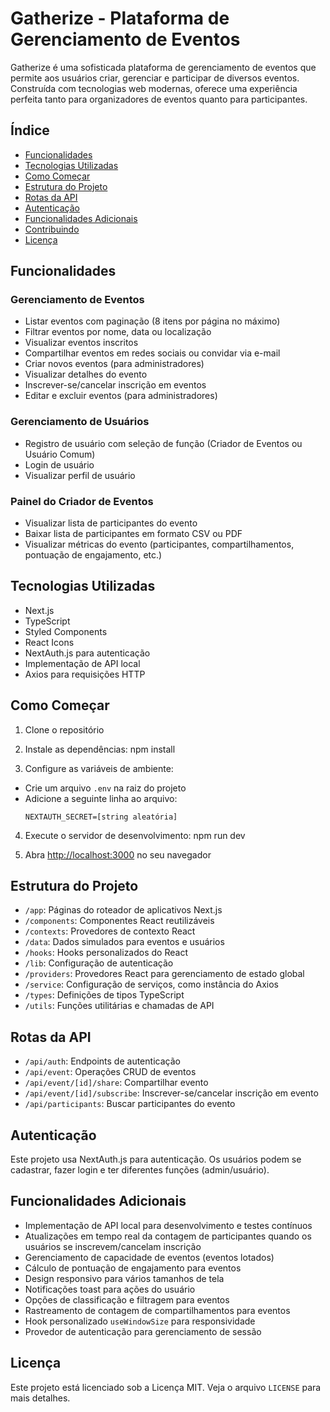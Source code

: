 # Gatherize - Plataforma de Gerenciamento de Eventos

Gatherize é uma sofisticada plataforma de gerenciamento de eventos que permite aos usuários criar, gerenciar e participar de diversos eventos. Construída com tecnologias web modernas, oferece uma experiência perfeita tanto para organizadores de eventos quanto para participantes.

## Índice

- [Funcionalidades](#funcionalidades)
- [Tecnologias Utilizadas](#tecnologias-utilizadas)
- [Como Começar](#como-começar)
- [Estrutura do Projeto](#estrutura-do-projeto)
- [Rotas da API](#rotas-da-api)
- [Autenticação](#autenticação)
- [Funcionalidades Adicionais](#funcionalidades-adicionais)
- [Contribuindo](#contribuindo)
- [Licença](#licença)

## Funcionalidades

### Gerenciamento de Eventos
- Listar eventos com paginação (8 itens por página no máximo)
- Filtrar eventos por nome, data ou localização
- Visualizar eventos inscritos
- Compartilhar eventos em redes sociais ou convidar via e-mail
- Criar novos eventos (para administradores)
- Visualizar detalhes do evento
- Inscrever-se/cancelar inscrição em eventos
- Editar e excluir eventos (para administradores)

### Gerenciamento de Usuários
- Registro de usuário com seleção de função (Criador de Eventos ou Usuário Comum)
- Login de usuário
- Visualizar perfil de usuário

### Painel do Criador de Eventos
- Visualizar lista de participantes do evento
- Baixar lista de participantes em formato CSV ou PDF
- Visualizar métricas do evento (participantes, compartilhamentos, pontuação de engajamento, etc.)

## Tecnologias Utilizadas

- Next.js
- TypeScript
- Styled Components
- React Icons
- NextAuth.js para autenticação
- Implementação de API local
- Axios para requisições HTTP

## Como Começar

1. Clone o repositório

2. Instale as dependências:
npm install


3. Configure as variáveis de ambiente:
- Crie um arquivo `.env` na raiz do projeto
- Adicione a seguinte linha ao arquivo:
  ```
  NEXTAUTH_SECRET=[string aleatória]
  ```

4. Execute o servidor de desenvolvimento:
npm run dev


5. Abra [http://localhost:3000](http://localhost:3000) no seu navegador

## Estrutura do Projeto

- `/app`: Páginas do roteador de aplicativos Next.js
- `/components`: Componentes React reutilizáveis
- `/contexts`: Provedores de contexto React
- `/data`: Dados simulados para eventos e usuários
- `/hooks`: Hooks personalizados do React
- `/lib`: Configuração de autenticação
- `/providers`: Provedores React para gerenciamento de estado global
- `/service`: Configuração de serviços, como instância do Axios
- `/types`: Definições de tipos TypeScript
- `/utils`: Funções utilitárias e chamadas de API

## Rotas da API

- `/api/auth`: Endpoints de autenticação
- `/api/event`: Operações CRUD de eventos
- `/api/event/[id]/share`: Compartilhar evento
- `/api/event/[id]/subscribe`: Inscrever-se/cancelar inscrição em evento
- `/api/participants`: Buscar participantes do evento

## Autenticação

Este projeto usa NextAuth.js para autenticação. Os usuários podem se cadastrar, fazer login e ter diferentes funções (admin/usuário).

## Funcionalidades Adicionais

- Implementação de API local para desenvolvimento e testes contínuos
- Atualizações em tempo real da contagem de participantes quando os usuários se inscrevem/cancelam inscrição
- Gerenciamento de capacidade de eventos (eventos lotados)
- Cálculo de pontuação de engajamento para eventos
- Design responsivo para vários tamanhos de tela
- Notificações toast para ações do usuário
- Opções de classificação e filtragem para eventos
- Rastreamento de contagem de compartilhamentos para eventos
- Hook personalizado `useWindowSize` para responsividade
- Provedor de autenticação para gerenciamento de sessão


## Licença

Este projeto está licenciado sob a Licença MIT. Veja o arquivo `LICENSE` para mais detalhes.